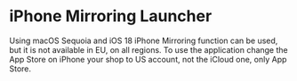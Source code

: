 # iPhone Mirroring Launcher
Using macOS Sequoia and iOS 18 iPhone Mirroring function can be used, but it is not available in EU, on all regions.
To use the application change the App Store on iPhone your shop to US account, not the iCloud one, only App Store.
